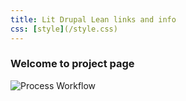 ```yaml
---
title: Lit Drupal Lean links and info
css: [style](/style.css)
---
```


<head>
<link rel="stylesheet" type="text/css" href="/styles.css"/>
</head>

### Welcome to project page

![Process Workflow](https://raw.github.com/victorkane/lit-drupal-lean/master/doc/ProcessWorkflow.png)


